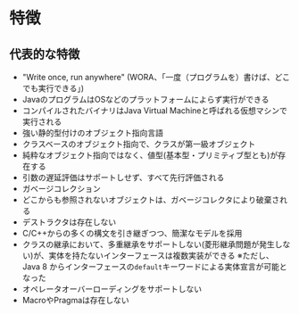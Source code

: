 # 特徴

## 代表的な特徴

 * "Write once, run anywhere" (WORA、「一度（プログラムを）書けば、どこでも実行できる」)
  * JavaのプログラムはOSなどのプラットフォームによらず実行ができる
  * コンパイルされたバイナリはJava Virtual Machineと呼ばれる仮想マシンで実行される
 * 強い静的型付けのオブジェクト指向言語
  * クラスベースのオブジェクト指向で、クラスが第一級オブジェクト
  * 純粋なオブジェクト指向ではなく、値型(基本型・プリミティブ型とも)が存在する
  * 引数の遅延評価はサポートしせず、すべて先行評価される
 * ガベージコレクション
  * どこからも参照されないオブジェクトは、ガベージコレクタにより破棄される
  * デストラクタは存在しない
 * C/C++からの多くの構文を引き継ぎつつ、簡潔なモデルを採用
  * クラスの継承において、多重継承をサポートしない(菱形継承問題が発生しない)が、実体を持たないインターフェースは複数実装ができる ※ただし、Java 8 からインターフェースの`default`キーワードによる実体宣言が可能となった
  * オペレータオーバーローディングをサポートしない
  * MacroやPragmaは存在しない

